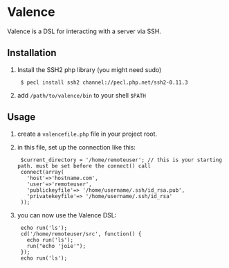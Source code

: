 Valence
=======

Valence is a DSL for interacting with a server via SSH.

Installation
------------

1. Install the SSH2 php library
  (you might need sudo)
  
        $ pecl install ssh2 channel://pecl.php.net/ssh2-0.11.3

2. add `/path/to/valence/bin` to your shell `$PATH`

Usage
-----

1. create a `valencefile.php` file in your project root.

2. in this file, set up the connection like this:

        $current_directory = '/home/remoteuser'; // this is your starting path. must be set before the connect() call
        connect(array(
          'host'=>'hostname.com', 
          'user'=>'remoteuser',
          'publickeyfile'=> '/home/username/.ssh/id_rsa.pub',
          'privatekeyfile'=> '/home/username/.ssh/id_rsa'
        ));

3. you can now use the Valence DSL:

        echo run('ls');
        cd('/home/remoteuser/src', function() {
          echo run('ls');
          run("echo 'joie'");
        });
        echo run('ls');



